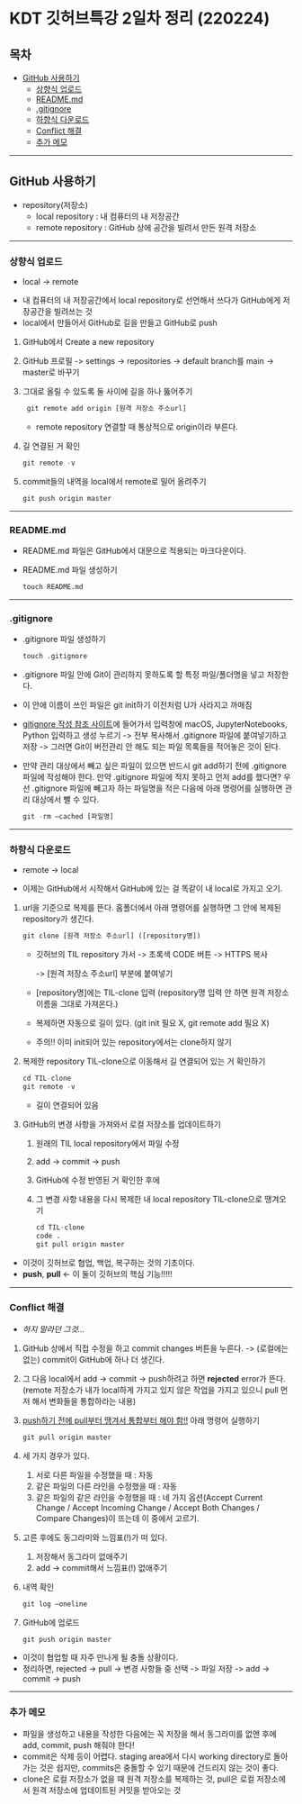# KDT 깃허브특강 2일차 정리 (220224)

## 목차

- [GitHub 사용하기](#GitHub-사용하기)
  - [상향식 업로드](#상향식-업로드)
  - [README.md](#README.md)
  - [.gitignore](#.gitignore)
  - [하향식 다운로드](#하향식-다운로드)
  - [Conflict 해결](#Conflict-해결)
  - [추가 메모](#추가-메모)

---

## GitHub 사용하기

* repository(저장소)
  - local repository : 내 컴퓨터의 내 저장공간
  - remote repository : GitHub 상에 공간을 빌려서 만든 원격 저장소

---

### 상향식 업로드

- local -> remote

* 내 컴퓨터의 내 저장공간에서 local repository로 선언해서 쓰다가 GitHub에게 저장공간을 빌려쓰는 것
* local에서 만들어서 GitHub로 길을 만들고 GitHub로 push

1. GitHub에서 Create a new repository

2. GitHub 프로필 -> settings -> repositories -> default branch를 main -> master로 바꾸기

3. 그대로 올릴 수 있도록 둘 사이에 길을 하나 뚫어주기

   ```python
    git remote add origin [원격 저장소 주소url] 
   ```

   - remote repository 연결할 때 통상적으로 origin이라 부른다.

4. 길 연결된 거 확인

   ```python
   git remote -v
   ```

5. commit들의 내역을 local에서 remote로 밀어 올려주기

   ```python
   git push origin master
   ```

---

### README.md

- README.md 파일은 GitHub에서 대문으로 적용되는 마크다운이다.

- README.md 파일 생성하기

  ```python
  touch README.md
  ```

---

### .gitignore

- .gitignore 파일 생성하기

  ```python
  touch .gitignore
  ```

- .gitignore 파일 안에 Git이 관리하지 못하도록 할 특정 파일/폴더명을 넣고 저장한다.

- 이 안에 이름이 쓰인 파일은 git init하기 이전처럼 U가 사라지고 까매짐

- [gitignore 작성 참조 사이트](https://www.toptal.com/developers/gitignore)에 들어가서 입력창에 macOS, JupyterNotebooks, Python 입력하고 생성 누르기 -> 전부 복사해서 .gitignore 파일에 붙여넣기하고 저장 -> 그러면 Git이 버전관리 안 해도 되는 파일 목록들을 적어놓은 것이 된다.

- 만약 관리 대상에서 빼고 싶은 파일이 있으면 반드시 git add하기 전에 .gitignore 파일에 작성해야 한다. 만약 .gitignore 파일에 적지 못하고 먼저 add를 했다면? 우선 .gitignore 파일에 빼고자 하는 파일명을 적은 다음에 아래 명령어를 실행하면 관리 대상에서 뺄 수 있다.

  ```python
  git -rm —cached [파일명]
  ```

---

### 하향식 다운로드

- remote -> local 

* 이제는 GitHub에서 시작해서 GitHub에 있는 걸 똑같이 내 local로 가지고 오기.

1. url을 기준으로 복제를 뜬다. 홈폴더에서 아래 명령어를 실행하면 그 안에 복제된 repository가 생긴다.

   ```python
   git clone [원격 저장소 주소url] ([repository명])
   ```

   - 깃허브의 TIL repository 가서 -> 초록색 CODE 버튼 -> HTTPS 복사

     -> [원격 저장소 주소url] 부분에 붙여넣기

   - [repository명]에는 TIL-clone 입력 (repository명 입력 안 하면 원격 저장소 이름을 그대로 가져온다.)

   - 복제하면 자동으로 길이 있다. (git init 필요 X, git remote add 필요 X)

   - 주의!! 이미 init되어 있는 repository에서는 clone하지 않기

2. 복제한 repository TIL-clone으로 이동해서 길 연결되어 있는 거 확인하기

   ```python
   cd TIL-clone
   git remote -v
   ```

   - 길이 연결되어 있음

3. GitHub의 변경 사항을 가져와서 로컬 저장소를 업데이트하기

   1. 원래의 TIL local repository에서 파일 수정

   2. add -> commit -> push

   3. GitHub에 수정 반영된 거 확인한 후에

   4. 그 변경 사항 내용을 다시 복제한 내 local repository TIL-clone으로 땡겨오기

      ```python
      cd TIL-clone 
      code .
      git pull origin master
      ```

* 이것이 깃허브로 협업, 백업, 복구하는 것의 기초이다.
* **push**, **pull** <- 이 둘이 깃허브의 핵심 기능!!!!!

---

### Conflict 해결

* *하지 말라던 그것…*

1. GitHub 상에서 직접 수정을 하고 commit changes 버튼을 누른다. -> (로컬에는 없는) commit이 GitHub에 하나 더 생긴다.

2. 그 다음 local에서 add -> commit -> push하려고 하면 **rejected** error가 뜬다. (remote 저장소가 내가 local하게 가지고 있지 않은 작업을 가지고 있으니 pull 먼저 해서 변화들을 통합하라는 내용)

3. <u>push하기 전에 pull부터 땡겨서 통합부터 해야 함!!</u> 아래 명령어 실행하기

   ```py
   git pull origin master
   ```

4. 세 가지 경우가 있다.
   1. 서로 다른 파일을 수정했을 때 : 자동
   2. 같은 파일의 다른 라인을 수정했을 때 : 자동
   3. 같은 파일의 같은 라인을 수정했을 때 : 네 가지 옵션(Accept Current Change / Accept Incoming Change / Accept Both Changes / Compare Changes)이 뜨는데 이 중에서 고르기.
   
5. 고른 후에도 동그라미와 느낌표(!)가 떠 있다.
   1. 저장해서 동그라미 없애주기
   2. add -> commit해서 느낌표(!) 없애주기

6. 내역 확인

   ```python
   git log —oneline
   ```

7. GitHub에 업로드

   ```python
   git push origin master
   ```

* 이것이 협업할 때 자주 만나게 될 충돌 상황이다.
* 정리하면, rejected -> pull -> 변경 사항들 중 선택 -> 파일 저장 -> add -> commit -> push

---

### 추가 메모

* 파일을 생성하고 내용을 작성한 다음에는 꼭 저장을 해서 동그라미를 없앤 후에 add, commit, push 해줘야 한다!
* commit은 삭제 등이 어렵다. staging area에서 다시 working directory로 돌아가는 것은 쉽지만, commits은 충돌할 수 있기 때문에 건드리지 않는 것이 좋다.
* clone은 로컬 저장소가 없을 때 원격 저장소를 복제하는 것, pull은 로컬 저장소에서 원격 저장소에 업데이트된 커밋을 받아오는 것

